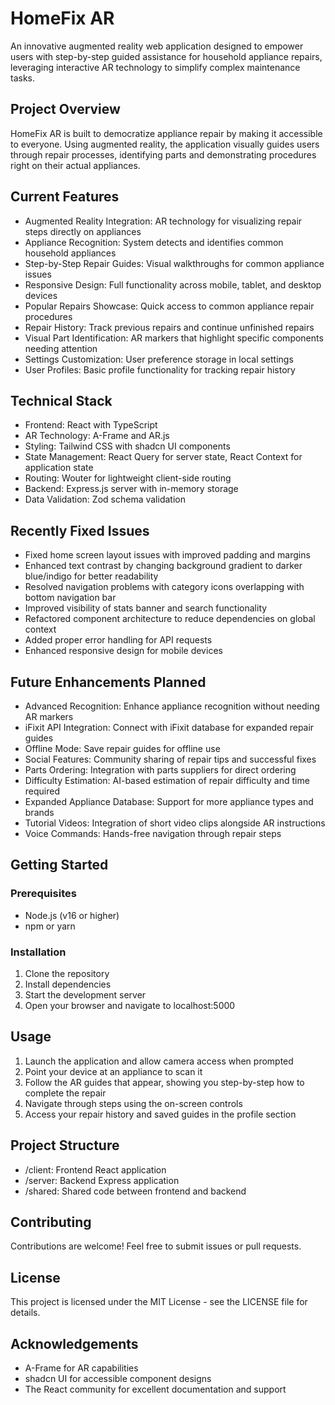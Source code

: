# HomeFix AR

An innovative augmented reality web application designed to empower users with step-by-step guided assistance for household appliance repairs, leveraging interactive AR technology to simplify complex maintenance tasks.

## Project Overview

HomeFix AR is built to democratize appliance repair by making it accessible to everyone. Using augmented reality, the application visually guides users through repair processes, identifying parts and demonstrating procedures right on their actual appliances.

## Current Features

- Augmented Reality Integration: AR technology for visualizing repair steps directly on appliances
- Appliance Recognition: System detects and identifies common household appliances
- Step-by-Step Repair Guides: Visual walkthroughs for common appliance issues
- Responsive Design: Full functionality across mobile, tablet, and desktop devices
- Popular Repairs Showcase: Quick access to common appliance repair procedures
- Repair History: Track previous repairs and continue unfinished repairs
- Visual Part Identification: AR markers that highlight specific components needing attention
- Settings Customization: User preference storage in local settings
- User Profiles: Basic profile functionality for tracking repair history

## Technical Stack

- Frontend: React with TypeScript
- AR Technology: A-Frame and AR.js
- Styling: Tailwind CSS with shadcn UI components
- State Management: React Query for server state, React Context for application state
- Routing: Wouter for lightweight client-side routing
- Backend: Express.js server with in-memory storage
- Data Validation: Zod schema validation

## Recently Fixed Issues

- Fixed home screen layout issues with improved padding and margins
- Enhanced text contrast by changing background gradient to darker blue/indigo for better readability
- Resolved navigation problems with category icons overlapping with bottom navigation bar
- Improved visibility of stats banner and search functionality
- Refactored component architecture to reduce dependencies on global context
- Added proper error handling for API requests
- Enhanced responsive design for mobile devices

## Future Enhancements Planned

- Advanced Recognition: Enhance appliance recognition without needing AR markers
- iFixit API Integration: Connect with iFixit database for expanded repair guides
- Offline Mode: Save repair guides for offline use
- Social Features: Community sharing of repair tips and successful fixes
- Parts Ordering: Integration with parts suppliers for direct ordering
- Difficulty Estimation: AI-based estimation of repair difficulty and time required
- Expanded Appliance Database: Support for more appliance types and brands
- Tutorial Videos: Integration of short video clips alongside AR instructions
- Voice Commands: Hands-free navigation through repair steps

## Getting Started

### Prerequisites

- Node.js (v16 or higher)
- npm or yarn

### Installation

1. Clone the repository
2. Install dependencies
3. Start the development server
4. Open your browser and navigate to localhost:5000

## Usage

1. Launch the application and allow camera access when prompted
2. Point your device at an appliance to scan it
3. Follow the AR guides that appear, showing you step-by-step how to complete the repair
4. Navigate through steps using the on-screen controls
5. Access your repair history and saved guides in the profile section

## Project Structure

- /client: Frontend React application
- /server: Backend Express application
- /shared: Shared code between frontend and backend

## Contributing

Contributions are welcome! Feel free to submit issues or pull requests.

## License

This project is licensed under the MIT License - see the LICENSE file for details.

## Acknowledgements

- A-Frame for AR capabilities
- shadcn UI for accessible component designs
- The React community for excellent documentation and support